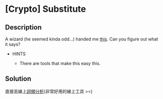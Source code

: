 [Crypto] Substitute
===

## Description

A wizard (he seemed kinda odd...) handed me [this](https://webshell2017.picoctf.com/static/44e178de57175cfc0e24f69d21e63f59/cipher.txt). Can you figure out what it says?
* HINTS

    * There are tools that make this easy this.

## Solution

直接丟線上[詞頻分析](https://quipqiup.com/)(非常好用的線上工具 ><)
